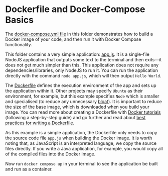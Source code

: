 # Dockerfile and Docker-Compose Basics

The [docker-compose.yml file](./docker-compose.yml) in this folder demonstrates how to build a Docker image of your code, and then run it with Docker Compose functionality.

This folder contains a very simple application: [app.js](./app.js). It is a single-file NodeJS application that outputs some text to the terminal and then exits—it does not get much simpler than this. This application does not require any dependencies/libraries, only NodeJS to run it. You can run the application directly with the command `node app.js`, which will then output `Hello World`.

The [Dockerfile](./Dockerfile) defines the execution environment of the app and sets up the application within it. Other projects may specify `Ubuntu` as their environment, for example, but this example specifies `Node` which is smaller and specialised (to reduce any unnecessary [bloat](https://en.wikipedia.org/wiki/Software_bloat)). It is important to reduce the size of the base image, which is downloaded when you build your image. You can read more about creating a Dockerfile with [Docker tutorials](https://docs.docker.com/get-started/) (following a step-by-step guide) and go further and read about [best practices for writing a Dockerfile](https://docs.docker.com/develop/develop-images/dockerfile_best-practices/).

As this example is a simple application, the Dockerfile only needs to copy the source code file `app.js` when building the Docker image. It is worth noting that, as JavaScript is an interpreted language, we copy the source files directly. If you write a Java application, for example, you would copy all of the compiled files into the Docker image.

Now run `docker compose up` in your terminal to see the application be built and run as a container.

